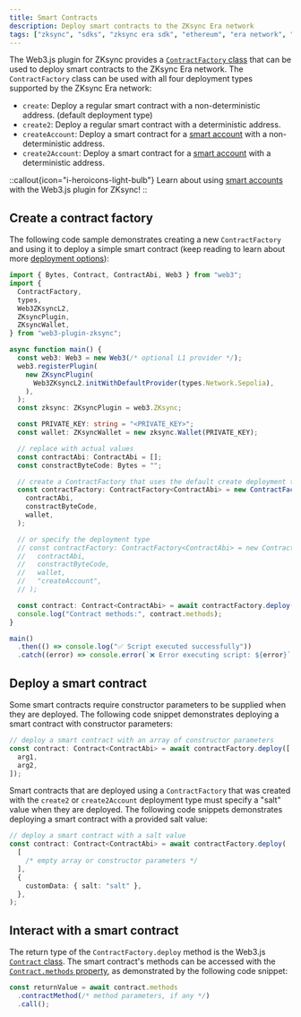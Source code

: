 ```yaml
---
title: Smart Contracts
description: Deploy smart contracts to the ZKsync Era network
tags: ["zksync", "sdks", "zksync era sdk", "ethereum", "era network", "web3.js", "web3.js plugin", "smart contract", "contract deployment"]
---
```


The Web3.js plugin for ZKsync provides a [`ContractFactory` class](https://chainsafe.github.io/web3-plugin-zksync/classes/ContractFactory.html)
that can be used to deploy smart contracts to the ZKsync Era network. The `ContractFactory` class can be used with all
four deployment types supported by the ZKsync Era network:

- `create`: Deploy a regular smart contract with a non-deterministic address. (default deployment type)
- `create2`: Deploy a regular smart contract with a deterministic address.
- `createAccount`: Deploy a smart contract for a [smart account](https://docs.zksync.io/build/developer-reference/account-abstraction)
with a non-deterministic address.
- `create2Account`: Deploy a smart contract for a [smart account](https://docs.zksync.io/build/developer-reference/account-abstraction)
with a deterministic address.

::callout{icon="i-heroicons-light-bulb"}
Learn about using [smart accounts](/js/web3js/smart-accounts) with the Web3.js plugin for ZKsync!
::

## Create a contract factory

The following code sample demonstrates creating a new `ContractFactory` and using it to deploy a simple smart contract
(keep reading to learn about more [deployment options](#deploy-a-smart-contract)):

```ts
import { Bytes, Contract, ContractAbi, Web3 } from "web3";
import {
  ContractFactory,
  types,
  Web3ZKsyncL2,
  ZKsyncPlugin,
  ZKsyncWallet,
} from "web3-plugin-zksync";

async function main() {
  const web3: Web3 = new Web3(/* optional L1 provider */);
  web3.registerPlugin(
    new ZKsyncPlugin(
      Web3ZKsyncL2.initWithDefaultProvider(types.Network.Sepolia),
    ),
  );
  const zksync: ZKsyncPlugin = web3.ZKsync;

  const PRIVATE_KEY: string = "<PRIVATE_KEY>";
  const wallet: ZKsyncWallet = new zksync.Wallet(PRIVATE_KEY);

  // replace with actual values
  const contractAbi: ContractAbi = [];
  const constractByteCode: Bytes = "";

  // create a ContractFactory that uses the default create deployment type
  const contractFactory: ContractFactory<ContractAbi> = new ContractFactory(
    contractAbi,
    constractByteCode,
    wallet,
  );

  // or specify the deployment type
  // const contractFactory: ContractFactory<ContractAbi> = new ContractFactory(
  //   contractAbi,
  //   constractByteCode,
  //   wallet,
  //   "createAccount",
  // );

  const contract: Contract<ContractAbi> = await contractFactory.deploy();
  console.log("Contract methods:", contract.methods);
}

main()
  .then(() => console.log("✅ Script executed successfully"))
  .catch((error) => console.error(`❌ Error executing script: ${error}`));
```

## Deploy a smart contract

Some smart contracts require constructor parameters to be supplied when they are deployed. The following code snippet
demonstrates deploying a smart contract with constructor parameters:

```ts
// deploy a smart contract with an array of constructor parameters
const contract: Contract<ContractAbi> = await contractFactory.deploy([
  arg1,
  arg2,
]);
```

Smart contracts that are deployed using a `ContractFactory` that was created with the `create2` or `create2Account`
deployment type must specify a "salt" value when they are deployed. The following code snippets demonstrates deploying a
smart contract with a provided salt value:

```ts
// deploy a smart contract with a salt value
const contract: Contract<ContractAbi> = await contractFactory.deploy(
  [
    /* empty array or constructor parameters */
  ],
  {
    customData: { salt: "salt" },
  },
);
```

## Interact with a smart contract

The return type of the `ContractFactory.deploy` method is the Web3.js [`Contract` class](https://docs.web3js.org/api/web3-eth-contract/class/Contract).
The smart contract's methods can be accessed with the [`Contract.methods` property](https://docs.web3js.org/api/web3-eth-contract/class/Contract#methods),
as demonstrated by the following code snippet:

```ts
const returnValue = await contract.methods
  .contractMethod(/* method parameters, if any */)
  .call();
```
